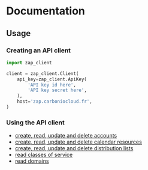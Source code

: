 # Documentation
## Usage
### Creating an API client

```python
import zap_client

client = zap_client.Client(
    api_key=zap_client.ApiKey(
        'API key id here',
        'API key secret here',
    ),
    host='zap.carboniocloud.fr',
)
```

### Using the API client

- [create, read, update and delete accounts](ACCOUNTS.md)
- [create, read, update and delete calendar resources](CALENDAR_RESOURCES.md)
- [create, read, update and delete distribution lists](DISTRIBUTION_LISTS.md)
- [read classes of service](CLASSES_OF_SERVICE.md)
- [read domains](DOMAINS.md)
